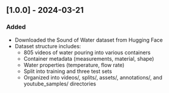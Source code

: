 ## [1.0.0] - 2024-03-21

### Added
- Downloaded the Sound of Water dataset from Hugging Face
- Dataset structure includes:
  - 805 videos of water pouring into various containers
  - Container metadata (measurements, material, shape)
  - Water properties (temperature, flow rate)
  - Split into training and three test sets
  - Organized into videos/, splits/, assets/, annotations/, and youtube_samples/ directories 
